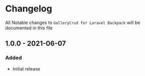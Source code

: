 # Changelog

All Notable changes to `GalleryCrud for Laravel Backpack` will be documented in this file

## 1.0.0 - 2021-06-07

### Added
- Initial release